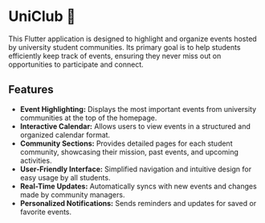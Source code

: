 # UniClub 📅

This Flutter application is designed to highlight and organize events hosted by university student communities. Its primary goal is to help students efficiently keep track of events, ensuring they never miss out on opportunities to participate and connect.

## Features

- **Event Highlighting:** Displays the most important events from university communities at the top of the homepage.  
- **Interactive Calendar:** Allows users to view events in a structured and organized calendar format.  
- **Community Sections:** Provides detailed pages for each student community, showcasing their mission, past events, and upcoming activities.  
- **User-Friendly Interface:** Simplified navigation and intuitive design for easy usage by all students.  
- **Real-Time Updates:** Automatically syncs with new events and changes made by community managers.  
- **Personalized Notifications:** Sends reminders and updates for saved or favorite events.



